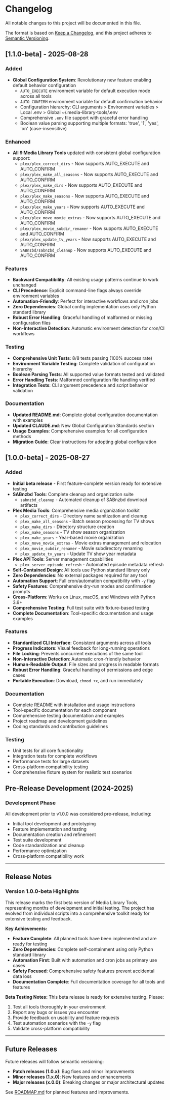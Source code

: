 # Changelog

All notable changes to this project will be documented in this file.

The format is based on [Keep a Changelog](https://keepachangelog.com/en/1.0.0/),
and this project adheres to [Semantic Versioning](https://semver.org/spec/v2.0.0.html).

## [1.1.0-beta] - 2025-08-28

### Added
- **Global Configuration System**: Revolutionary new feature enabling default behavior configuration
  - `AUTO_EXECUTE` environment variable for default execution mode across all tools
  - `AUTO_CONFIRM` environment variable for default confirmation behavior
  - Configuration hierarchy: CLI arguments > Environment variables > Local .env > Global ~/.media-library-tools/.env
  - Comprehensive `.env` file support with graceful error handling
  - Boolean value parsing supporting multiple formats: 'true', '1', 'yes', 'on' (case-insensitive)
  
### Enhanced
- **All 9 Media Library Tools** updated with consistent global configuration support:
  - `plex/plex_correct_dirs` - Now supports AUTO_EXECUTE and AUTO_CONFIRM
  - `plex/plex_make_all_seasons` - Now supports AUTO_EXECUTE and AUTO_CONFIRM
  - `plex/plex_make_dirs` - Now supports AUTO_EXECUTE and AUTO_CONFIRM
  - `plex/plex_make_seasons` - Now supports AUTO_EXECUTE and AUTO_CONFIRM
  - `plex/plex_make_years` - Now supports AUTO_EXECUTE and AUTO_CONFIRM
  - `plex/plex_move_movie_extras` - Now supports AUTO_EXECUTE and AUTO_CONFIRM
  - `plex/plex_movie_subdir_renamer` - Now supports AUTO_EXECUTE and AUTO_CONFIRM
  - `plex/plex_update_tv_years` - Now supports AUTO_EXECUTE and AUTO_CONFIRM
  - `SABnzbd/sabnzbd_cleanup` - Now supports AUTO_EXECUTE and AUTO_CONFIRM

### Features
- **Backward Compatibility**: All existing usage patterns continue to work unchanged
- **CLI Precedence**: Explicit command-line flags always override environment variables
- **Automation-Friendly**: Perfect for interactive workflows and cron jobs
- **Zero Dependencies**: Global config implementation uses only Python standard library
- **Robust Error Handling**: Graceful handling of malformed or missing configuration files
- **Non-Interactive Detection**: Automatic environment detection for cron/CI workflows

### Testing
- **Comprehensive Unit Tests**: 8/8 tests passing (100% success rate)
- **Environment Variable Testing**: Complete validation of configuration hierarchy
- **Boolean Parsing Tests**: All supported value formats tested and validated
- **Error Handling Tests**: Malformed configuration file handling verified
- **Integration Tests**: CLI argument precedence and script behavior validation

### Documentation
- **Updated README.md**: Complete global configuration documentation with examples
- **Updated CLAUDE.md**: New Global Configuration Standards section
- **Usage Examples**: Comprehensive examples for all configuration methods
- **Migration Guide**: Clear instructions for adopting global configuration

## [1.0.0-beta] - 2025-08-27

### Added
- **Initial beta release** - First feature-complete version ready for extensive testing
- **SABnzbd Tools**: Complete cleanup and organization suite
  - `sabnzbd_cleanup` - Automated cleanup of SABnzbd download artifacts
- **Plex Media Tools**: Comprehensive media organization toolkit
  - `plex_correct_dirs` - Directory name sanitization and cleanup
  - `plex_make_all_seasons` - Batch season processing for TV shows
  - `plex_make_dirs` - Directory structure creation
  - `plex_make_seasons` - TV show season organization
  - `plex_make_years` - Year-based movie organization
  - `plex_move_movie_extras` - Movie extras management and relocation
  - `plex_movie_subdir_renamer` - Movie subdirectory renaming
  - `plex_update_tv_years` - Update TV show year metadata
- **Plex API Tools**: Server management capabilities
  - `plex_server_episode_refresh` - Automated episode metadata refresh
- **Self-Contained Design**: All tools use Python standard library only
- **Zero Dependencies**: No external packages required for any tool
- **Automation Support**: Full cron/automation compatibility with `-y` flag
- **Safety Features**: Comprehensive dry-run modes and confirmation prompts
- **Cross-Platform**: Works on Linux, macOS, and Windows with Python 3.6+
- **Comprehensive Testing**: Full test suite with fixture-based testing
- **Complete Documentation**: Tool-specific documentation and usage examples

### Features
- **Standardized CLI Interface**: Consistent arguments across all tools
- **Progress Indicators**: Visual feedback for long-running operations
- **File Locking**: Prevents concurrent executions of the same tool
- **Non-Interactive Detection**: Automatic cron-friendly behavior
- **Human-Readable Output**: File sizes and progress in readable formats
- **Robust Error Handling**: Graceful handling of permissions and edge cases
- **Portable Execution**: Download, `chmod +x`, and run immediately

### Documentation
- Complete README with installation and usage instructions
- Tool-specific documentation for each component
- Comprehensive testing documentation and examples
- Project roadmap and development guidelines
- Coding standards and contribution guidelines

### Testing
- Unit tests for all core functionality
- Integration tests for complete workflows
- Performance tests for large datasets
- Cross-platform compatibility testing
- Comprehensive fixture system for realistic test scenarios

## Pre-Release Development (2024-2025)

### Development Phase
All development prior to v1.0.0 was considered pre-release, including:
- Initial tool development and prototyping
- Feature implementation and testing
- Documentation creation and refinement
- Test suite development
- Code standardization and cleanup
- Performance optimization
- Cross-platform compatibility work

---

## Release Notes

### Version 1.0.0-beta Highlights

This release marks the first beta version of Media Library Tools, representing months of development and initial testing. The project has evolved from individual scripts into a comprehensive toolkit ready for extensive testing and feedback.

**Key Achievements:**
- **Feature Complete**: All planned tools have been implemented and are ready for testing
- **Zero Dependencies**: Complete self-containment using only Python standard library
- **Automation First**: Built with automation and cron jobs as primary use cases
- **Safety Focused**: Comprehensive safety features prevent accidental data loss
- **Documentation Complete**: Full documentation coverage for all tools and features

**Beta Testing Notes:**
This beta release is ready for extensive testing. Please:
1. Test all tools thoroughly in your environment
2. Report any bugs or issues you encounter
3. Provide feedback on usability and feature requests
4. Test automation scenarios with the `-y` flag
5. Validate cross-platform compatibility

---

## Future Releases

Future releases will follow semantic versioning:
- **Patch releases (1.0.x)**: Bug fixes and minor improvements
- **Minor releases (1.x.0)**: New features and enhancements
- **Major releases (x.0.0)**: Breaking changes or major architectural updates

See [ROADMAP.md](ROADMAP.md) for planned features and improvements.